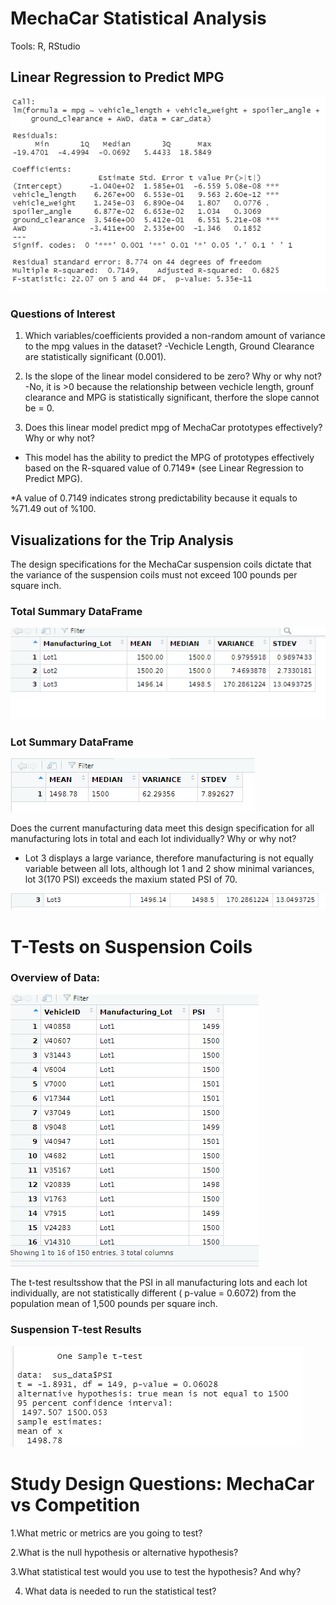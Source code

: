 # MechaCar Statistical Analysis

Tools: R, RStudio

## Linear Regression to Predict MPG
 ![](https://github.com/MarielaKaradzhova/MechaCar_Statistical_Analysis/blob/main/resources/mpg_regression.png)
 
### Questions of Interest

 1. Which variables/coefficients provided a non-random amount of variance to the mpg values in the dataset?
    -Vechicle Length, Ground Clearance are statistically significant (0.001).
    
 2. Is the slope of the linear model considered to be zero? Why or why not?
  -No, it is >0 because the relationship between vechicle length, grounf clearance and MPG is statistically significant, therfore the slope cannot be = 0.
  
 3. Does this linear model predict mpg of MechaCar prototypes effectively? Why or why not?
  - This model has the ability to predict the MPG of prototypes effectively based on the R-squared value of 0.7149* (see Linear Regression to Predict MPG). 
  
  *A value of 0.7149 indicates strong predictability because it equals to %71.49 out of %100.
 
 
## Visualizations for the Trip Analysis
The design specifications for the MechaCar suspension coils dictate that the variance of the suspension coils must not exceed 100 pounds per square inch.


### Total Summary DataFrame

 ![](https://github.com/MarielaKaradzhova/MechaCar_Statistical_Analysis/blob/main/resources/total_lot.png)
 
 
 ### Lot Summary DataFrame
 
 ![](https://github.com/MarielaKaradzhova/MechaCar_Statistical_Analysis/blob/main/resources/total_sum.png)



 Does the current manufacturing data meet this design specification for all manufacturing lots in total and each lot individually? Why or why not?

 - Lot 3 displays a large variance, therefore manufacturing is not equally variable between all lots, although lot 1 and 2 show minimal variances,  lot 3(170 PSI) exceeds the maxium stated PSI of 70.

 ![](https://github.com/MarielaKaradzhova/MechaCar_Statistical_Analysis/blob/main/resources/lot_3.png)



# T-Tests on Suspension Coils
### Overview of Data:



![](https://github.com/MarielaKaradzhova/MechaCar_Statistical_Analysis/blob/main/resources/susp_data.png)



The t-test resultsshow that the PSI in all manufacturing lots and each lot individually, are not statistically different ( p-value = 0.6072) from the population mean of 1,500 pounds per square inch.

### Suspension T-test Results
![](https://github.com/MarielaKaradzhova/MechaCar_Statistical_Analysis/blob/main/resources/susp_test.png)
 



# Study Design Questions: MechaCar vs Competition
 1.What metric or metrics are you going to test?
 
 
 2.What is the null hypothesis or alternative hypothesis?
 
 
 3.What statistical test would you use to test the hypothesis? And why?
 
 
 4. What data is needed to run the statistical test?
